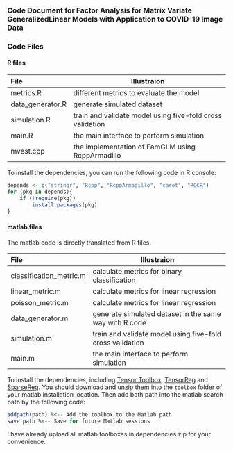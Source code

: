 ### Code Document for **Factor Analysis for Matrix Variate GeneralizedLinear Models with Application to COVID-19 Image Data**

### Code Files

#### R files
| File        | Illustraion                          |
| :---------- | ----------------------------- |
| metrics.R     | different metrics to evaluate the model |
| data_generator.R      | generate simulated dataset           |
| simulation.R    | train and validate model using five-fold cross validation          |
| main.R | the main interface to perform simulation                |
| mvest.cpp| the implementation of FamGLM using RcppArmadillo|

To install the dependencies, you can run the following code in R console:
```R
depends <- c("stringr", "Rcpp", "RcppArmadillo", "caret", "ROCR")
for (pkg in depends){
    if (!require(pkg))
        install.packages(pkg)
}
```

#### matlab files
The matlab code is directly translated from R files.

| File        | Illustraion                          |
| :---------- | ----------------------------- |
| classification_metric.m     | calculate metrics for binary classification |
| linear_metric.m     | calculate metrics for linear regression           |
| poisson_metric.m    | calculate metrics for linear regression          |
| data_generator.m | generate simulated dataset in the same way with R code                |
| simulation.m | train and validate model using five-fold cross validation|
| main.m | the main interface to perform simulation                |

To install the dependencies, including [Tensor Toolbox](https://github.com/andrewssobral/tensor_toolbox), [TensorReg](https://hua-zhou.github.io/TensorReg/) and [SparseReg](https://github.com/Hua-Zhou/SparseReg/).
You should download and unzip them into the `toolbox` folder of your matlab installation location. Then add both path into the matlab search path by the following code:
```R
addpath(path) %<-- Add the toolbox to the Matlab path
save path %<-- Save for future Matlab sessions
```
I have already upload all matlab toolboxes in dependencies.zip for your convenience.
